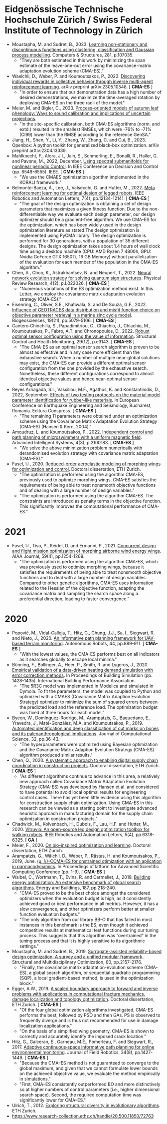 # Eidgenössische Technische Hochschule Zürich / Swiss Federal Institute of Technology in Zürich

* Moustapha, M. and Sudret, B., 2023. [Learning non-stationary and discontinuous functions using clustering, classification and Gaussian process modelling](https://www.sciencedirect.com/science/article/pii/S0045794923000652). Computers & Structures, 281, p.107035.
  * "They are both estimated in this work by minimizing the span estimate of the leave-one-out error using the covariance-matrix adaptation evolution scheme (CMA-ES)."
* Waelchli, D., Weber, P. and Koumoutsakos, P., 2023. [Discovering individual rewards in collective behavior through inverse multi-agent reinforcement learning](https://arxiv.org/pdf/2305.10548.pdf). arXiv preprint arXiv:2305.10548. [ **CMA-ES** ]
  * "In order to ensure that our demonstration data has a high number of desired demonstrations, we maximize the time-averaged rotation by deploying CMA-ES on the three radii of the model."
* Meier, M. and Bigler, C., 2023. [Process-oriented models of autumn leaf phenology: Ways to sound calibration and implications of uncertain projections](https://www.research-collection.ethz.ch/bitstream/handle/20.500.11850/596052/3/egusphere-2022-1423.pdf).
  * "In the site-specific calibration, both CMA-ES algorithms (norm. and extd.) resulted in the smallest RMSEs, which were -76% to -71% (CI99) lower than the RMSE according to the reference GenSA."
* Jiang, H., Shen, Y., Li, Y., Zhang, W., Zhang, C. and Cui, B., 2023. Openbox: A python toolkit for generalized black-box optimization. arXiv preprint arXiv:2304.13339.
* Mahlknecht, F., Alora, J.I., Jain, S., Schmerling, E., Bonalli, R., Haller, G. and Pavone, M., 2022, December. [Using spectral submanifolds for nonlinear periodic Control](https://ieeexplore.ieee.org/abstract/document/9992400). In IEEE Conference on Decision and Control (pp. 6548-6555). IEEE. [ **CMA-ES** ]
  * "We use the CMAES optimization algorithm implemented in the KORALI framework."
* Belmonte-Baeza, Á., Lee, J., Valsecchi, G. and Hutter, M., 2022. [Meta reinforcement learning for optimal design of legged robots](https://ieeexplore.ieee.org/abstract/document/9910025). IEEE Robotics and Automation Letters, 7(4), pp.12134-12141. [ **CMA-ES** ]
  * "The goal of the design optimization is obtaining a set of design parameters that maximizes a given fitness function. Due to the non-differentiable way we evaluate each design parameter, our design optimizer should be a gradient-free algorithm. We use CMA-ES for the optimization, which has been widely used in the design optimization literature as stated.The design optimization is implemented using PyCMA library. The design optimization is performed for 30 generations, with a population of 35 different designs. The design optimization takes about 1.4 hours of wall clock time using a desktop machine (CPU: AMD Ryzen 7 4800h, GPU: Nvidia GeForce GTX 1650Ti, 16 GB Memory) without parallelization of the evaluation for each member of the population in the CMA-ES algorithm."
* Chen, A., Choo, K., Astrakhantsev, N. and Neupert, T., 2022. [Neural network evolution strategy for solving quantum sign structures](https://journals.aps.org/prresearch/abstract/10.1103/PhysRevResearch.4.L022026). Physical Review Research, 4(2), p.L022026. [ **CMA-ES** ]
  * "Numerous variations of the ES optimization method exist. In this Letter, we employ the covariance matrix adaptation evolution strategy (CMA-ES)."
* Eisenring, C., Oliver, S.E., Khatiwala, S. and De Souza, G.F., 2022. [Influence of GEOTRACES data distribution and misfit function choice on objective parameter retrieval in a marine zinc cycle model](https://bg.copernicus.org/articles/19/5079/2022/). Biogeosciences, 19(21), pp.5079-5106. [ **CMA-ES** ]
* Cantero‐Chinchilla, S., Papadimitriou, C., Chiachío, J., Chiachío, M., Koumoutsakos, P., Fabro, A.T. and Chronopoulos, D., 2022. [Robust optimal sensor configuration using the value of information](https://onlinelibrary.wiley.com/doi/full/10.1002/stc.3143). Structural Control and Health Monitoring, 29(12), p.e3143. [ **CMA-ES** ]
  * "The CMA-ES as an optimal sensor search algorithm is proven to be almost as effective and in any case more efficient than the exhaustive search. When a number of multiple near-global solutions may exist, the CMA-ES can provide a different optimal sensor configuration from the one provided by the exhaustive search. Nonetheless, these different configurations correspond to almost identical objective values and hence near-optimal sensor configurations."
* Reyes Arriagada, S.I., Vassiliou, M.F., Agathos, K. and Konstantinidis, D., 2022, September. [Effects of two testing protocols on the material model parameter identification for rubber-like materials](https://www.research-collection.ethz.ch/bitstream/handle/20.500.11850/571690/6/1868_SpecialSession_01_Effectsoftwotestingprotocols.pdf). In European Conference on Earthquake Engineering and Seismology, Bucharest, Romania. Editura Conspress. [ **CMA-ES** ]
  * "The remaining 11 parameters were obtained under an optimization scheme using the Covariance Matrix Adaptation Evolution Strategy (CMA-ES) (Hansen & Kern, 2004)."
* Amoudruz, L. and Koumoutsakos, P., 2022. [Independent control and path planning of microswimmers with a uniform magnetic field](https://onlinelibrary.wiley.com/doi/abs/10.1002/aisy.202100183). Advanced Intelligent Systems, 4(3), p.2100183. [ **CMA-ES** ]
  * "We solve the above minimization problem numerically with derandomised evolution strategy with covariance matrix adaptation (CMA-ES)."
* Fasel, U., 2020. [Reduced-order aeroelastic modeling of morphing wings for optimization and control](https://www.research-collection.ethz.ch/bitstream/handle/20.500.11850/428849/3/Fasel_Diss_ETH_26962.pdf). Doctoral dissertation, ETH Zurich.
  * "The optimization is performed using the algorithm CMA-ES, previously used to optimize morphing wings. CMA-ES satisfies the requirements of being able to treat nonsmooth objective functions and of dealing with a large number of design variables."
  * "The optimization is performed using the algorithm CMA-ES. The constraints are introduced as penalty terms in the objective function. This significantly improves the computational performance of CMA-ES."

# 2021
* Fasel, U., Tiso, P., Keidel, D. and Ermanni, P., 2021. [Concurrent design and flight mission optimization of morphing airborne wind energy wings](https://arc.aiaa.org/doi/abs/10.2514/1.J059621). AIAA Journal, 59(4), pp.1254-1268.
  * "The optimization is performed using the algorithm CMA-ES, which was previously used to optimize morphing wings, because it satisfies the requirements of being able to treat nonsmooth objective functions and to deal with a large number of design variables. Compared to other genetic algorithms, CMA-ES uses information related to the Hessian of the objective function, adapting the covariance matrix and sampling the search space along a preferential direction, leading to faster convergence."

# 2020
* Popović, M., Vidal-Calleja, T., Hitz, G., Chung, J.J., Sa, I., Siegwart, R. and Nieto, J., 2020. [An informative path planning framework for UAV-based terrain monitoring](https://link.springer.com/article/10.1007/s10514-020-09903-2). Autonomous Robots, 44, pp.889-911. [ **CMA-ES** ]
  * "With the lowest values, the CMA-ES performs best on all indicators as it searches globally to escape local minima."
* Bünning, F., Bollinger, A., Heer, P., Smith, R. and Lygeros, J., 2020. [Empirical validation of a data-driven heating demand simulation with error correction methods](https://www.research-collection.ethz.ch/bitstream/handle/20.500.11850/388096/2/BS2019_Bunning_demand_err_corr_AAM.pdf). In Proceedings of Building Simulation (pp. 1428-1435). International Building Performance Association.
  * "The 5R3C model was implemented in Modelica and simulated in Dymola. To fit the parameters, the model was coupled to Python and optimized with a CMAES (Covariance Matrix Adaption Evolution Strategy) optimizer to minimize the sum of squared errors between the predicted load and the reference load. The optimization budget was fixed at three hours for each model."
* Byeon, W., Domínguez-Rodrigo, M., Arampatzis, G., Baquedano, E., Yravedra, J., Maté-González, M.A. and Koumoutsakos, P., 2019. [Automated identification and deep classification of cut marks on bones and its paleoanthropological implications](https://www.sciencedirect.com/science/article/pii/S1877750318310226). Journal of Computational Science, 32, pp.36-43.
  * "The hyperparameters were optimized using Bayesian optimization and the Covariance Matrix Adaption Evolution Strategy (CMA-ES) algorithm produced similar results."
* Chen, Q., 2020. [A systematic approach to enabling digital supply chain coordination in construction projects](https://www.research-collection.ethz.ch/bitstream/handle/20.500.11850/458752/2/A_systematic_approach_final_Chen.pdf). Doctoral dissertation, ETH Zurich.  [ **CMA-ES** ]
  * "As different algorithms continue to advance in this area, a relatively new approach called Covariance Matrix Adaptation Evolution Strategy (CMA-ES) was developed by Hansen et al. and considered to have potential to avoid local optimal results for engineering control cases. There has yet been little evidence using this algorithm for construction supply chain optimization. Using CMA-ES in this research can be viewed as a starting point to investigate advanced heuristic approach in manufacturing domain for the supply chain optimization in construction projects."
* Chadwick, M., Kolvenbach, H., Dubois, F., Lau, H.F. and Hutter, M., 2020. [Vitruvio: An open-source leg design optimization toolbox for walking robots](https://ieeexplore.ieee.org/abstract/document/9157985/). IEEE Robotics and Automation Letters, 5(4), pp.6318-6325. [ **GA** ]
* Meier, F., 2020. [On bio-inspired optimization and learning](https://www.research-collection.ethz.ch/bitstream/handle/20.500.11850/486149/Graziano_Filippo.pdf?sequence=1). Doctoral dissertation, ETH Zurich.
* Arampatzis, G., Wälchli, D., Weber, P., Rästas, H. and Koumoutsakos, P., 2019, June. [(μ, λ)-CCMA-ES for cnstrained otimization with an aplication in parmacodynamics](https://dl.acm.org/doi/abs/10.1145/3324989.3325725). In Proceedings of latform for Advanced Scientific Computing Conference (pp. 1-9). [ **CMA-ES** ]
* Waibel, C., Wortmann, T., Evins, R. and Carmeliet, J., 2019. [Building energy optimization: An extensive benchmark of global search algorithms](https://www.sciencedirect.com/science/article/pii/S0378778818331682). Energy and Buildings, 187, pp.218-240.
  * "CMA-ES proved to be the best choice amongst the considered optimizers when the evaluation budget is high, as it consistently achieved good or best performance in all metrics. However, it has a slow convergence, and other optimizers perform better at smaller function evaluation budgets."
  * "The only algorithm from our library BB-O that has failed in most instances in this benchmark is the ES, even though it achieved competitive results at mathematical test functions during our tuning process. This suggests that this algorithm was “overtrained” in the tuning process and that it is highly sensitive to its algorithmic settings."
* Moustapha, M. and Sudret, B., 2019. [Surrogate-assisted reliability-based design optimization: A survey and a unified modular framework](https://link.springer.com/article/10.1007/s00158-019-02290-y). Structural and Multidisciplinary Optimization, 60, pp.2157-2176.
  * "Finally, the covariance matrix adaptation-evolution scheme (CMA-ES), a global search algorithm, or sequential quadratic programming (SQP), a local
gradient-based method, is used in the optimization block."
* Egger, A.W., 2019. [A scaled boundary approach to forward and inverse problems with applications in computational fracture mechanics, damage localization and topology optimization](https://www.research-collection.ethz.ch/bitstream/handle/20.500.11850/404440/Diss_digital_Adrian-Egger_upload.pdf?sequence=1). Doctoral dissertation, ETH Zurich. [ **CMA-ES** ]
  * "Of the four global optimization algorithms investigated, CMA-ES performs the best, followed by PSO and then GAs. PS is observed to frequently diverge and is thus not recommended for use in damage localization applications."
  * "On the basis of a simplified wing geometry, CMA-ES is shown to correctly and accurately identify the imposed crack location."
* Hitz, G., Galceran, E., Garneau, M.È., Pomerleau, F. and Siegwart, R., 2017. [Adaptive continuous‐space informative path planning for online environmental monitoring](https://onlinelibrary.wiley.com/doi/full/10.1002/rob.21722). Journal of Field Robotics, 34(8), pp.1427-1449. [ **CMA-ES** ]
  * "Because the CMA–ES method is not guaranteed to converge to the global maximum, and given that we cannot formulate lower bounds on the achieved objective value, we evaluate the method empirically in simulations."
  * "First, CMA–ES consistently outperformed BO and more distinctively so at higher numbers of control parameters (i.e., higher dimensional search space). Second, the required computation time was significantly lower for CMA–ES."
* Ulrich, T., 2012. [Exploring structural diversity in evolutionary algorithms](https://www.research-collection.ethz.ch/bitstream/handle/20.500.11850/56473/eth-6088-02.pdf). ETH Zurich.
* https://www.research-collection.ethz.ch/handle/20.500.11850/72763
